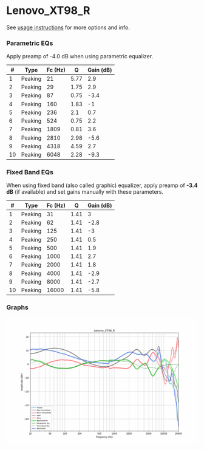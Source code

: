 # Lenovo_XT98_R
See [usage instructions](https://github.com/jaakkopasanen/AutoEq#usage) for more options and info.

### Parametric EQs
Apply preamp of -4.0 dB when using parametric equalizer.

|   # | Type    |   Fc (Hz) |    Q |   Gain (dB) |
|-----|---------|-----------|------|-------------|
|   1 | Peaking |        21 | 5.77 |         2.9 |
|   2 | Peaking |        29 | 1.75 |         2.9 |
|   3 | Peaking |        87 | 0.75 |        -3.4 |
|   4 | Peaking |       160 | 1.83 |        -1   |
|   5 | Peaking |       236 | 2.1  |         0.7 |
|   6 | Peaking |       524 | 0.75 |         2.2 |
|   7 | Peaking |      1809 | 0.81 |         3.6 |
|   8 | Peaking |      2810 | 2.98 |        -5.6 |
|   9 | Peaking |      4318 | 4.59 |         2.7 |
|  10 | Peaking |      6048 | 2.28 |        -9.3 |

### Fixed Band EQs
When using fixed band (also called graphic) equalizer, apply preamp of **-3.4 dB** (if available) and set gains manually with these parameters.

|   # | Type    |   Fc (Hz) |    Q |   Gain (dB) |
|-----|---------|-----------|------|-------------|
|   1 | Peaking |        31 | 1.41 |         3   |
|   2 | Peaking |        62 | 1.41 |        -2.8 |
|   3 | Peaking |       125 | 1.41 |        -3   |
|   4 | Peaking |       250 | 1.41 |         0.5 |
|   5 | Peaking |       500 | 1.41 |         1.9 |
|   6 | Peaking |      1000 | 1.41 |         2.7 |
|   7 | Peaking |      2000 | 1.41 |         1.8 |
|   8 | Peaking |      4000 | 1.41 |        -2.9 |
|   9 | Peaking |      8000 | 1.41 |        -2.7 |
|  10 | Peaking |     16000 | 1.41 |        -5.8 |

### Graphs
![](./Lenovo_XT98_R.png)
